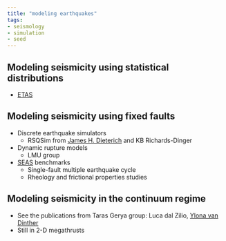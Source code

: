 ```yaml
---
title: "modeling earthquakes"
tags:
- seismology
- simulation
- seed
---
```


## Modeling seismicity using statistical distributions
- [ETAS](notes/ETAS.md)

## Modeling seismicity using fixed faults
- Discrete earthquake simulators
    - RSQSim from [James H. Dieterich](notes/James%20H.%20Dieterich.md) and KB Richards-Dinger
- Dynamic rupture models
    - LMU group
- [SEAS](notes/SEAS.md) benchmarks
    - Single-fault multiple earthquake cycle
    - Rheology and frictional properties studies

## Modeling seismicity in the continuum regime
- See the publications from Taras Gerya group: Luca dal Zilio, [Ylona van Dinther](notes/Ylona%20van%20Dinther.md)
- Still in 2-D megathrusts